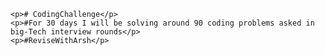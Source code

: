 <!DOCTYPE html>
<html lang="en">
<head>
    <meta charset="UTF-8">
    <meta name="viewport" content="width=device-width, initial-scale=1.0">
    <title>Coding Challenge</title>
</head>
<body>

    <p># CodingChallenge</p>
    <p>#For 30 days I will be solving around 90 coding problems asked in big-Tech interview rounds</p>
    <p>#ReviseWithArsh</p>

</body>
</html>
